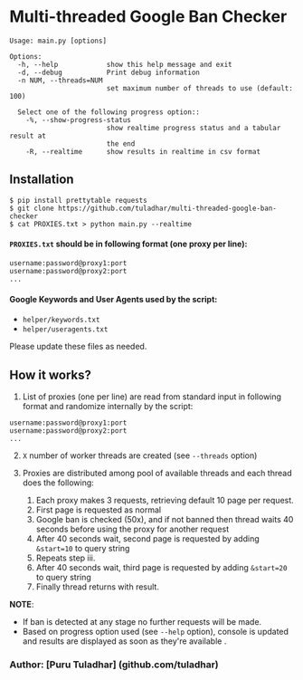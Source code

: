 # Multi-threaded Google Ban Checker

```
Usage: main.py [options]

Options:
  -h, --help            show this help message and exit
  -d, --debug           Print debug information
  -n NUM, --threads=NUM
                        set maximum number of threads to use (default: 100)

  Select one of the following progress option::
    -%, --show-progress-status
                        show realtime progress status and a tabular result at
                        the end
    -R, --realtime      show results in realtime in csv format
```

Installation
------------

```shell
$ pip install prettytable requests
$ git clone https://github.com/tuladhar/multi-threaded-google-ban-checker
$ cat PROXIES.txt > python main.py --realtime
```

#### `PROXIES.txt` should be in following format (one proxy per line):
```
username:password@proxy1:port
username:password@proxy2:port
...
```

#### Google Keywords and User Agents used by the script:
- `helper/keywords.txt`
- `helper/useragents.txt`

Please update these files as needed.

How it works?
-------------

1. List of proxies (one per line) are read from standard input in following format and randomize internally by the script:
  ```
  username:password@proxy1:port
  username:password@proxy2:port
  ...
  ```

2. `X` number of worker threads are created (see `--threads` option)

3. Proxies are distributed among pool of available threads and each thread does the following:

	1. Each proxy makes 3 requests, retrieving default 10 page per request.
	2. First page is requested as normal
	3. Google ban is checked (50x), and if not banned then thread waits 40 seconds before using the proxy for another request
	4. After 40 seconds wait, second page is requested by adding `&start=10` to query string
	5. Repeats step iii.
	6. After 40 seconds wait, third page is requested by adding `&start=20` to query string
	7. Finally thread returns with result.

**NOTE**:
- If ban is detected at any stage no further requests will be made.
- Based on progress option used (see `--help` option), console is updated and results are displayed as soon as they're available .


### Author: [Puru Tuladhar] (github.com/tuladhar)
